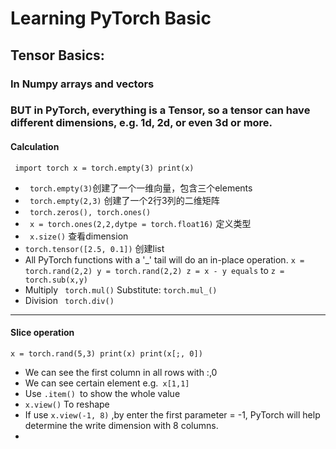 # Learning PyTorch Basic 
## Tensor Basics:
### In Numpy arrays and vectors
### BUT in PyTorch, everything is a Tensor, so a tensor can have different dimensions, e.g. 1d, 2d, or even 3d or more.
#### Calculation
  ` import torch
      x = torch.empty(3)
      print(x)`
  * ` torch.empty(3)`创建了一个一维向量，包含三个elements
  * ` torch.empty(2,3)` 创建了一个2行3列的二维矩阵
  * ` torch.zeros(), torch.ones()`
  * ` x = torch.ones(2,2,dytpe = torch.float16)` 定义类型
  * ` x.size()` 查看dimension
  * ` torch.tensor([2.5, 0.1]) ` 创建list
  * All PyTorch functions with a '_' tail will do an in-place operation.
  ` x = torch.rand(2,2)
    y = torch.rand(2,2)
    z = x - y equals ` to `z = torch.sub(x,y)`    
  * Multiply ` torch.mul()`  Substitute: `torch.mul_()`
  * Division ` torch.div()`
* * * 
#### Slice operation
  ` x = torch.rand(5,3)
    print(x)
    print(x[;, 0]) `
  * We can see the first column in all rows with :,0
  * We can see certain element e.g.` x[1,1]`
  * Use `.item() `to show the whole value
  * ` x.view() ` To reshape
  * If use `x.view(-1, 8)` ,by enter the first parameter = -1, PyTorch will help determine the write dimension with 8 columns.
  * 
